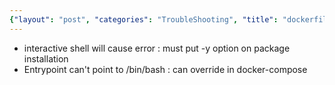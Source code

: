 ```yaml
---
{"layout": "post", "categories": "TroubleShooting", "title": "dockerfile", "feature-img": "assets/img/feature_img.png"}
---
```

- interactive shell will cause error : must put -y option on package installation
- Entrypoint can't point to /bin/bash : can override in docker-compose

